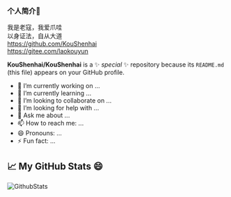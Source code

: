 ### 个人简介👋

我是老寇，我爱爪哇  
以身证法，自从大道  
https://github.com/KouShenhai  
https://gitee.com/laokouyun  


**KouShenhai/KouShenhai** is a ✨ _special_ ✨ repository because its `README.md` (this file) appears on your GitHub profile.
- 🔭 I’m currently working on ...
- 🌱 I’m currently learning ...
- 👯 I’m looking to collaborate on ...
- 🤔 I’m looking for help with ...
- 💬 Ask me about ...
- 📫 How to reach me: ...
- 😄 Pronouns: ...
- ⚡ Fun fact: ...
## &#x1f4c8; My GitHub Stats 😄
![GithubStats](https://github-readme-stats.vercel.app/api?username=KouShenhai&show_icons=true&theme=dark&count_private=true)
